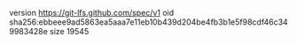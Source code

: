 version https://git-lfs.github.com/spec/v1
oid sha256:ebbeee9ad5863ea5aaa7e11eb10b439d204be4fb3b1e5f98cdf46c349983428e
size 19545
